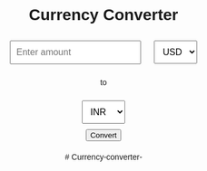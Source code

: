 <!DOCTYPE html>
<html>
<head>
  <title>Currency Converter</title>
  <style>
    body {
      font-family: Arial, sans-serif;
      padding: 50px;
      text-align: center;
    }
    input, select {
      padding: 10px;
      margin: 10px;
      font-size: 16px;
    }
    #result {
      margin-top: 20px;
      font-size: 20px;
    }
  </style>
</head>
<body>

  <h1>Currency Converter</h1>

  <input type="number" id="amount" placeholder="Enter amount" />
  
  <select id="from">
    <option value="USD">USD</option>
    <option value="INR">INR</option>
    <option value="EUR">EUR</option>
  </select>

  <span>to</span>

  <select id="to">
    <option value="INR">INR</option>
    <option value="USD">USD</option>
    <option value="EUR">EUR</option>
  </select>

  <br>
  <button onclick="convertCurrency()">Convert</button>

  <div id="result"></div>

  <script>
    const exchangeRates = {
      USD: { INR: 83.2, EUR: 0.92 },
      INR: { USD: 0.012, EUR: 0.011 },
      EUR: { USD: 1.09, INR: 90.5 }
    };

    function convertCurrency() {
      const amount = parseFloat(document.getElementById("amount").value);
      const fromCurrency = document.getElementById("from").value;
      const toCurrency = document.getElementById("to").value;

      if (isNaN(amount) || amount <= 0) {
        document.getElementById("result").innerText = "Please enter a valid amount.";
        return;
      }

      if (fromCurrency === toCurrency) {
        document.getElementById("result").innerText = `Same currency selected. Result: ${amount}`;
        return;
      }

      const rate = exchangeRates[fromCurrency][toCurrency];
      const converted = amount * rate;

      document.getElementById("result").innerText = 
        `${amount} ${fromCurrency} = ${converted.toFixed(2)} ${toCurrency}`;
    }
  </script>

</body>
</html>
# Currency-converter-
